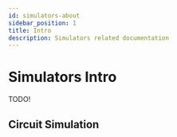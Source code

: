 ```yaml
---
id: simulators-about
sidebar_position: 1
title: Intro
description: Simulators related documentation
---
```


# Simulators Intro

TODO!

## Circuit Simulation

